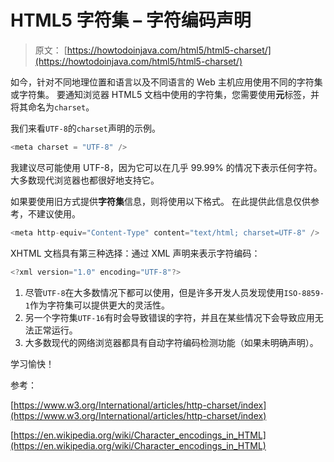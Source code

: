 # HTML5 字符集 – 字符编码声明

> 原文： [https://howtodoinjava.com/html5/html5-charset/](https://howtodoinjava.com/html5/html5-charset/)

如今，针对不同地理位置和语言以及不同语言的 Web 主机应用使用不同的字符集或字符集。 要通知浏览器 HTML5 文档中使用的字符集，您需要使用**元**标签，并将其命名为`charset`。

我们来看`UTF-8`的`charset`声明的示例。

```java
<meta charset = "UTF-8" />
```

我建议尽可能使用 UTF-8，因为它可以在几乎 99.99% 的情况下表示任何字符。 大多数现代浏览器也都很好地支持它。

如果要使用旧方式提供**字符集**信息，则将使用以下格式。 在此提供此信息仅供参考，不建议使用。

```java
<meta http-equiv="Content-Type" content="text/html; charset=UTF-8" /> 

```

XHTML 文档具有第三种选择：通过 XML 声明来表示字符编码：

```java
<?xml version="1.0" encoding="UTF-8"?>

```

1.  尽管`UTF-8`在大多​​数情况下都可以使用，但是许多开发人员发现使用`ISO-8859-1`作为字符集可以提供更大的灵活性。
2.  另一个字符集`UTF-16`有时会导致错误的字符，并且在某些情况下会导致应用无法正常运行。
3.  大多数现代的网络浏览器都具有自动字符编码检测功能（如果未明确声明）。

学习愉快！

参考：

[https://www.w3.org/International/articles/http-charset/index](https://www.w3.org/International/articles/http-charset/index)

[https://en.wikipedia.org/wiki/Character_encodings_in_HTML](https://en.wikipedia.org/wiki/Character_encodings_in_HTML)